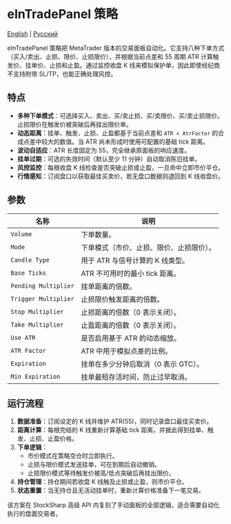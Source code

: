 # eInTradePanel 策略
[English](README.md) | [Русский](README_ru.md)

eInTradePanel 策略把 MetaTrader 版本的交易面板自动化。它支持八种下单方式（买入/卖出、止损、限价、止损限价），并根据当前点差和 55 周期 ATR 计算触发价、挂单价、止损和止盈。通过监控收盘 K 线来模拟保护单，因此即使经纪商不支持附带 SL/TP，也能正确处理风控。

## 特点

- **多种下单模式**：可选择买入、卖出、买/卖止损、买/卖限价、买/卖止损限价。止损限价在触发价被突破后再挂出限价单。
- **动态距离**：挂单、触发、止损、止盈都基于当前点差和 `ATR × AtrFactor` 的合成点差中较大的数值。当 ATR 尚未形成时使用可配置的基础 tick 距离。
- **波动自适应**：ATR 长度固定为 55，完全继承原面板的响应速度。
- **挂单过期**：可选的失效时间（默认至少 11 分钟）自动取消陈旧挂单。
- **风控监控**：每根收盘 K 线检查是否突破止损或止盈，一旦命中立即市价平仓。
- **行情感知**：订阅盘口以获取最佳买卖价，若无盘口数据则退回到 K 线收盘价。

## 参数

| 名称 | 说明 |
| --- | --- |
| `Volume` | 下单数量。 |
| `Mode` | 下单模式（市价、止损、限价、止损限价）。 |
| `Candle Type` | 用于 ATR 与信号计算的 K 线类型。 |
| `Base Ticks` | ATR 不可用时的最小 tick 距离。 |
| `Pending Multiplier` | 挂单距离的倍数。 |
| `Trigger Multiplier` | 止损限价触发距离的倍数。 |
| `Stop Multiplier` | 止损距离的倍数（0 表示关闭）。 |
| `Take Multiplier` | 止盈距离的倍数（0 表示关闭）。 |
| `Use ATR` | 是否启用基于 ATR 的动态缩放。 |
| `ATR Factor` | ATR 中用于模拟点差的比例。 |
| `Expiration` | 挂单在多少分钟后取消（0 表示 GTC）。 |
| `Min Expiration` | 挂单最短存活时间，防止过早取消。 |

## 运行流程

1. **数据准备**：订阅设定的 K 线并维护 ATR(55)，同时记录盘口最佳买卖价。
2. **距离计算**：每根完结的 K 线重新计算基础 tick 距离，并据此得到挂单、触发、止损、止盈价格。
3. **下单逻辑**：
   - 市价模式在策略空仓时立即执行。
   - 止损与限价模式发送挂单，可在到期后自动撤销。
   - 止损限价模式等待触发价被高/低点突破后再挂出限价。
4. **持仓管理**：持仓期间若收盘 K 线触及止损或止盈，则市价平仓。
5. **状态重置**：当无持仓且无活动挂单时，重新计算价格准备下一笔交易。

该方案在 StockSharp 高级 API 内复刻了手动面板的全部逻辑，适合需要自动化执行的盘面交易者。
